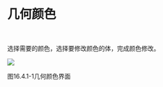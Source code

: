 # 几何颜色
<br/>

选择需要的颜色，选择要修改颜色的体，完成颜色修改。

![](file:///C:\Users\pkpm\AppData\Local\Temp\ksohtml8136\wps236.jpg)

图16.4.1\-1几何颜色界面